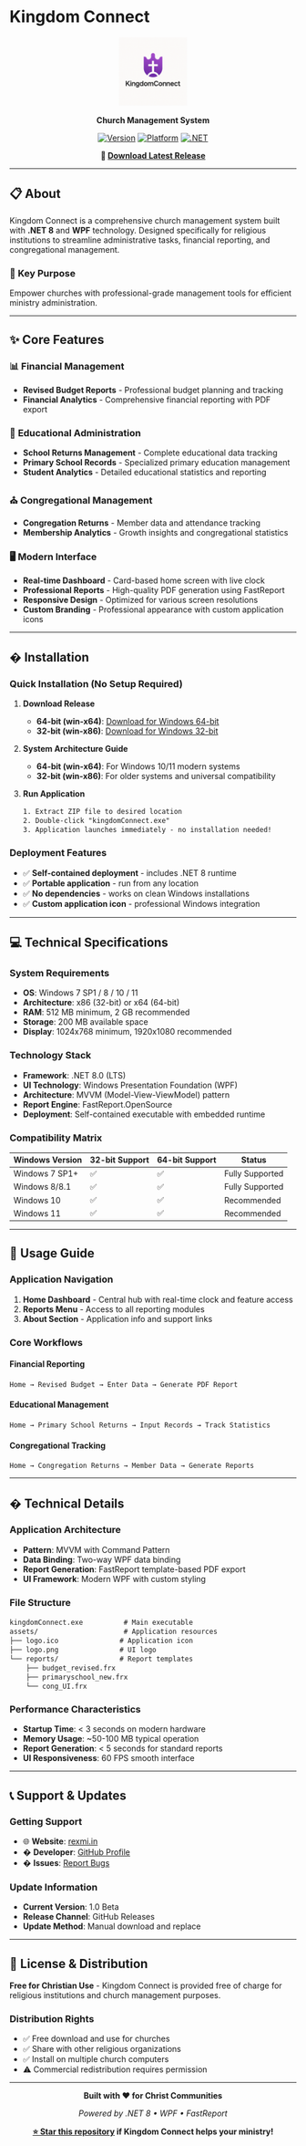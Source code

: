 # Kingdom Connect

<div align="center">
  <img src="logo_withtext.png" alt="Kingdom Connect Logo" width="120" height="120">

  **Church Management System**

  [![Version](https://img.shields.io/badge/version-1.0%20Beta-orange.svg)](https://github.com/sujithrex/kingdomConnect)
  [![Platform](https://img.shields.io/badge/platform-Windows-blue.svg)](https://github.com/sujithrex/kingdomConnect)
  [![.NET](https://img.shields.io/badge/.NET-8.0-purple.svg)](https://dotnet.microsoft.com/)

  **🚀 [Download Latest Release](#-installation)**
</div>

---

## 📋 About

Kingdom Connect is a comprehensive church management system built with **.NET 8** and **WPF** technology. Designed specifically for religious institutions to streamline administrative tasks, financial reporting, and congregational management.

### 🎯 Key Purpose
Empower churches with professional-grade management tools for efficient ministry administration.

---

## ✨ Core Features

### 📊 **Financial Management**
- **Revised Budget Reports** - Professional budget planning and tracking
- **Financial Analytics** - Comprehensive financial reporting with PDF export

### 🏫 **Educational Administration**
- **School Returns Management** - Complete educational data tracking
- **Primary School Records** - Specialized primary education management
- **Student Analytics** - Detailed educational statistics and reporting

### ⛪ **Congregational Management**
- **Congregation Returns** - Member data and attendance tracking
- **Membership Analytics** - Growth insights and congregational statistics

### 🖥️ **Modern Interface**
- **Real-time Dashboard** - Card-based home screen with live clock
- **Professional Reports** - High-quality PDF generation using FastReport
- **Responsive Design** - Optimized for various screen resolutions
- **Custom Branding** - Professional appearance with custom application icons

---

## � Installation

### **Quick Installation (No Setup Required)**

1. **Download Release**
   - **64-bit (win-x64)**: [Download for Windows 64-bit](http://static.rexmi.in/kingdom-connect/win-x64.exe)
   - **32-bit (win-x86)**: [Download for Windows 32-bit](http://static.rexmi.in/kingdom-connect/win-x86.exe)

2. **System Architecture Guide**
   - **64-bit (win-x64)**: For Windows 10/11 modern systems
   - **32-bit (win-x86)**: For older systems and universal compatibility

3. **Run Application**
   ```
   1. Extract ZIP file to desired location
   2. Double-click "kingdomConnect.exe"
   3. Application launches immediately - no installation needed!
   ```

### **Deployment Features**
- ✅ **Self-contained deployment** - includes .NET 8 runtime
- ✅ **Portable application** - run from any location
- ✅ **No dependencies** - works on clean Windows installations
- ✅ **Custom application icon** - professional Windows integration

---

## 💻 Technical Specifications

### **System Requirements**
- **OS**: Windows 7 SP1 / 8 / 10 / 11
- **Architecture**: x86 (32-bit) or x64 (64-bit)
- **RAM**: 512 MB minimum, 2 GB recommended
- **Storage**: 200 MB available space
- **Display**: 1024x768 minimum, 1920x1080 recommended

### **Technology Stack**
- **Framework**: .NET 8.0 (LTS)
- **UI Technology**: Windows Presentation Foundation (WPF)
- **Architecture**: MVVM (Model-View-ViewModel) pattern
- **Report Engine**: FastReport.OpenSource
- **Deployment**: Self-contained executable with embedded runtime

### **Compatibility Matrix**
| Windows Version | 32-bit Support | 64-bit Support | Status |
|----------------|----------------|----------------|---------|
| Windows 7 SP1+ | ✅ | ✅ | Fully Supported |
| Windows 8/8.1 | ✅ | ✅ | Fully Supported |
| Windows 10     | ✅ | ✅ | Recommended |
| Windows 11     | ✅ | ✅ | Recommended |

---

## 📖 Usage Guide

### **Application Navigation**
1. **Home Dashboard** - Central hub with real-time clock and feature access
2. **Reports Menu** - Access to all reporting modules
3. **About Section** - Application info and support links

### **Core Workflows**

#### **Financial Reporting**
```
Home → Revised Budget → Enter Data → Generate PDF Report
```

#### **Educational Management**
```
Home → Primary School Returns → Input Records → Track Statistics
```

#### **Congregational Tracking**
```
Home → Congregation Returns → Member Data → Generate Reports
```

---

## � Technical Details

### **Application Architecture**
- **Pattern**: MVVM with Command Pattern
- **Data Binding**: Two-way WPF data binding
- **Report Generation**: FastReport template-based PDF export
- **UI Framework**: Modern WPF with custom styling

### **File Structure**
```
kingdomConnect.exe          # Main executable
assets/                     # Application resources
├── logo.ico               # Application icon
├── logo.png               # UI logo
└── reports/               # Report templates
    ├── budget_revised.frx
    ├── primaryschool_new.frx
    └── cong_UI.frx
```

### **Performance Characteristics**
- **Startup Time**: < 3 seconds on modern hardware
- **Memory Usage**: ~50-100 MB typical operation
- **Report Generation**: < 5 seconds for standard reports
- **UI Responsiveness**: 60 FPS smooth interface

---

## 📞 Support & Updates

### **Getting Support**
- 🌐 **Website**: [rexmi.in](https://rexmi.in)
- � **Developer**: [GitHub Profile](https://github.com/sujithrex)
- � **Issues**: [Report Bugs](https://github.com/sujithrex/kingdomConnect/issues)

### **Update Information**
- **Current Version**: 1.0 Beta
- **Release Channel**: GitHub Releases
- **Update Method**: Manual download and replace

---

## 📄 License & Distribution

**Free for Christian Use** - Kingdom Connect is provided free of charge for religious institutions and church management purposes.

### **Distribution Rights**
- ✅ Free download and use for churches
- ✅ Share with other religious organizations
- ✅ Install on multiple church computers
- ⚠️ Commercial redistribution requires permission

---

<div align="center">

  **Built with ❤️ for Christ Communities**

  *Powered by .NET 8 • WPF • FastReport*

  **[⭐ Star this repository](https://github.com/sujithrex/kingdomConnect) if Kingdom Connect helps your ministry!**

</div>
